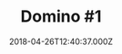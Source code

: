 ---
title: "Domino #1"
date: 2018-04-26T12:40:37.000Z
permalink: /almanac/books/2018-04-26-domino-1/index.html
rating: 3
---